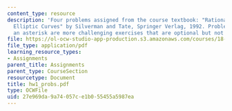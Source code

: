 ```yaml
---
content_type: resource
description: 'Four problems assigned from the course textbook: "Rational Points on
  Elliptic Curves" by Silverman and Tate, Springer Verlag, 1992. Problems marked with
  an asterisk are more challenging exercises that are optional but not required.'
file: https://ol-ocw-studio-app-production.s3.amazonaws.com/courses/18-704-seminar-in-algebra-and-number-theory-rational-points-on-elliptic-curves-fall-2004/27e969da9a74057ce1b055455a5987ea_hw1_probs.pdf
file_type: application/pdf
learning_resource_types:
- Assignments
parent_title: Assignments
parent_type: CourseSection
resourcetype: Document
title: hw1_probs.pdf
type: OCWFile
uid: 27e969da-9a74-057c-e1b0-55455a5987ea
---
```

